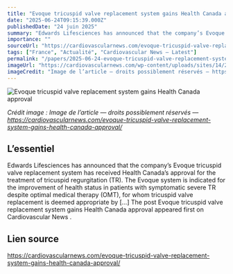```yaml
---
title: "Evoque tricuspid valve replacement system gains Health Canada approval"
date: "2025-06-24T09:15:39.000Z"
publishedDate: "24 juin 2025"
summary: "Edwards Lifesciences has announced that the company’s Evoque tricuspid valve replacement system has received Health Canada’s approval for the treatment of tricuspid regurgitation (TR). The Evoque system is indicated for the improvement of health status in patients with symptomatic severe TR despite optimal medical therapy (OMT), for whom tricuspid valve replacement is deemed appropriate by [&#8230;] The post Evoque tricuspid valve replacement system gains Health Canada approval appeared first on Cardiovascular News ."
importance: ""
sourceUrl: "https://cardiovascularnews.com/evoque-tricuspid-valve-replacement-system-gains-health-canada-approval/"
tags: ["France", "Actualité", "Cardiovascular News — Latest"]
permalink: "/papers/2025-06-24-evoque-tricuspid-valve-replacement-system-gains-health-canada-approval"
imageUrl: "https://cardiovascularnews.com/wp-content/uploads/sites/14/2023/10/EVOQUE_11_01_Hero_FINAL_091818__1.jpg"
imageCredit: "Image de l’article — droits possiblement réservés — https://cardiovascularnews.com/evoque-tricuspid-valve-replacement-system-gains-health-canada-approval/"
---
```


![Evoque tricuspid valve replacement system gains Health Canada approval](https://cardiovascularnews.com/wp-content/uploads/sites/14/2023/10/EVOQUE_11_01_Hero_FINAL_091818__1.jpg)

*Crédit image : Image de l’article — droits possiblement réservés — https://cardiovascularnews.com/evoque-tricuspid-valve-replacement-system-gains-health-canada-approval/*

## L’essentiel

Edwards Lifesciences has announced that the company’s Evoque tricuspid valve replacement system has received Health Canada’s approval for the treatment of tricuspid regurgitation (TR). The Evoque system is indicated for the improvement of health status in patients with symptomatic severe TR despite optimal medical therapy (OMT), for whom tricuspid valve replacement is deemed appropriate by [&#8230;] The post Evoque tricuspid valve replacement system gains Health Canada approval appeared first on Cardiovascular News .

## Lien source

https://cardiovascularnews.com/evoque-tricuspid-valve-replacement-system-gains-health-canada-approval/
